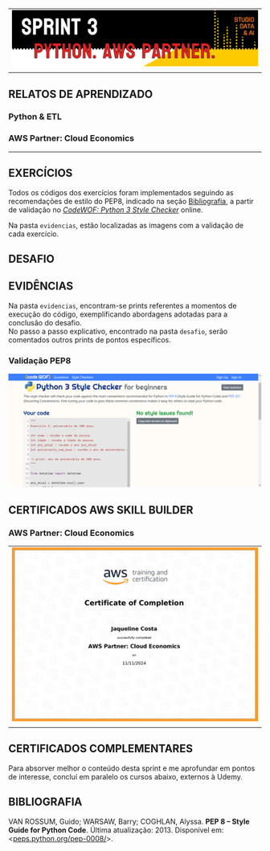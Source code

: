 #

||
|---|
|![Banner](/assets/banner-sprint3.png)|
||

## RELATOS DE APRENDIZADO

### Python & ETL

### AWS Partner: Cloud Economics

---

## EXERCÍCIOS

Todos os códigos dos exercícios foram implementados seguindo as recomendações de estilo do PEP8, indicado na seção [Bibliografia](#bibliografia), a partir de validação no [*CodeWOF: Python 3 Style Checker*](https://www.codewof.co.nz/style/python3/) online.

Na pasta `evidencias`, estão localizadas as imagens com a validação de cada exercício.

## DESAFIO

## EVIDÊNCIAS

Na pasta `evidencias`, encontram-se prints referentes a momentos de execução do código, exemplificando abordagens adotadas para a conclusão do desafio.  
No passo a passo explicativo, encontrado na pasta `desafio`, serão comentados outros prints de pontos específicos.

### Validação PEP8

![Validação PEP8](./evidencias/1-pep8-ex1.png)

## CERTIFICADOS AWS SKILL BUILDER

### AWS Partner: Cloud Economics

| |
|---|
|![Certificado](certificados/certificado-aws-cloud-economics.jpg)|
||

## CERTIFICADOS COMPLEMENTARES

Para absorver melhor o conteúdo desta sprint e me aprofundar em pontos de interesse, concluí em paralelo os cursos abaixo, externos à Udemy.

## BIBLIOGRAFIA

VAN ROSSUM, Guido; WARSAW, Barry; COGHLAN, Alyssa. **PEP 8 – Style Guide for Python Code**. Última atualização: 2013. Disponível em: <[peps.python.org/pep-0008/](https://peps.python.org/pep-0008/)>.
